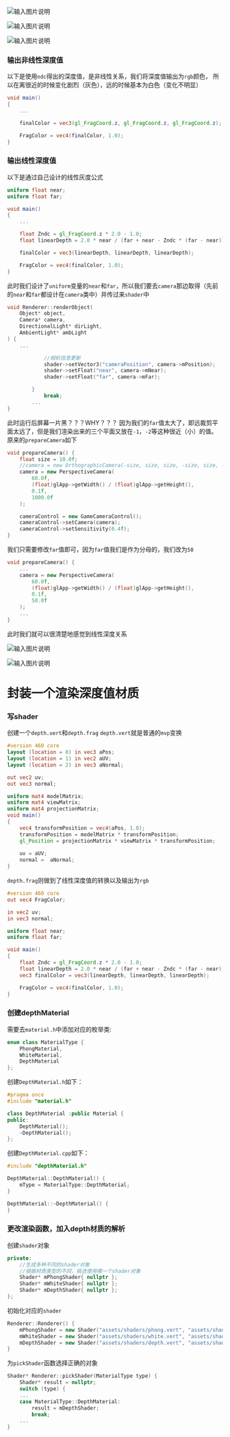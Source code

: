 ![输入图片说明](/imgs/2025-02-07/Mn4Ca6sAaf5jYKT8.png)

![输入图片说明](/imgs/2025-02-07/CzpWimBLyWbsil3O.png)

![输入图片说明](/imgs/2025-02-07/lO8gXgdIms2vuBN7.png)

### 输出非线性深度值
以下是使用`ndc`得出的深度值，是非线性关系，我们将深度值输出为`rgb`颜色，
所以在离很近的时候变化剧烈（灰色），远的时候基本为白色（变化不明显）
```glsl
void main()
{
	...

	finalColor = vec3(gl_FragCoord.z, gl_FragCoord.z, gl_FragCoord.z);

	FragColor = vec4(finalColor, 1.0);
}
```
### 输出线性深度值
以下是通过自己设计的线性灰度公式
```glsl
uniform float near;
uniform float far;

void main()
{
	...

	float Zndc = gl_FragCoord.z * 2.0 - 1.0;
	float linearDepth = 2.0 * near / (far + near - Zndc * (far - near));

	finalColor = vec3(linearDepth, linearDepth, linearDepth);

	FragColor = vec4(finalColor, 1.0);
}
```
此时我们设计了`uniform`变量的`near`和`far`，所以我们要去`camera`那边取得（先前的`near`和`far`都设计在`camera`类中）并传过来`shader`中
```cpp
void Renderer::renderObject(
	Object* object,
	Camera* camera,
	DirectionalLight* dirLight,
	AmbientLight* ambLight
) {
	...

			//相机信息更新
			shader->setVector3("cameraPosition", camera->mPosition);
			shader->setFloat("near", camera->mNear);
			shader->setFloat("far", camera->mFar);

		}
			break;
		...
}
```
此时运行后屏幕一片黑？？？WHY？？？
因为我们的`far`值太大了，即远裁剪平面太远了，但是我们渲染出来的三个平面又放在`-1`，`-2`等这种很近（小）的值。
原来的`prepareCamera`如下
```cpp
void prepareCamera() {
	float size = 10.0f;
	//camera = new OrthographicCamera(-size, size, size, -size, size, -size);
	camera = new PerspectiveCamera(
		60.0f, 
		(float)glApp->getWidth() / (float)glApp->getHeight(),
		0.1f,
		1000.0f
	);

	cameraControl = new GameCameraControl();
	cameraControl->setCamera(camera);
	cameraControl->setSensitivity(0.4f);
}
```
我们只需要修改`far`值即可，因为`far`值我们是作为分母的，我们改为`50`
```cpp
void prepareCamera() {
	...
	camera = new PerspectiveCamera(
		60.0f, 
		(float)glApp->getWidth() / (float)glApp->getHeight(),
		0.1f,
		50.0f
	);
	...
}
```
此时我们就可以很清楚地感觉到线性深度关系

![输入图片说明](/imgs/2025-02-07/Pkm6r5Rpy1wUqfya.png)

![输入图片说明](/imgs/2025-02-07/zEPVM3b700sk5w2f.png)

# 封装一个渲染深度值材质
### 写shader
创建一个`depth.vert`和`depth.frag`
`depth.vert`就是普通的`mvp`变换
```glsl
#version 460 core
layout (location = 0) in vec3 aPos;
layout (location = 1) in vec2 aUV;
layout (location = 2) in vec3 aNormal;

out vec2 uv;
out vec3 normal;

uniform mat4 modelMatrix;
uniform mat4 viewMatrix;
uniform mat4 projectionMatrix;
void main()
{
	vec4 transformPosition = vec4(aPos, 1.0);
	transformPosition = modelMatrix * transformPosition;
	gl_Position = projectionMatrix * viewMatrix * transformPosition;
	
	uv = aUV;
	normal =  aNormal;
}
```
`depth.frag`则做到了线性深度值的转换以及输出为`rgb`
```glsl
#version 460 core
out vec4 FragColor;

in vec2 uv;
in vec3 normal;

uniform float near;
uniform float far;

void main()
{
	float Zndc = gl_FragCoord.z * 2.0 - 1.0;
	float linearDepth = 2.0 * near / (far + near - Zndc * (far - near));
	vec3 finalColor = vec3(linearDepth, linearDepth, linearDepth);

	FragColor = vec4(finalColor, 1.0);
}
```
### 创建depthMaterial
需要去`material.h`中添加对应的枚举类:
```cpp
enum class MaterialType {
	PhongMaterial,
	WhiteMaterial,
	DepthMaterial
};
```
创建`DepthMaterial.h`如下：
```cpp
#pragma once
#include "material.h"

class DepthMaterial :public Material {
public:
	DepthMaterial();
	~DepthMaterial();
};
```
创建`DepthMaterial.cpp`如下：
```cpp
#include "depthMaterial.h"

DepthMaterial::DepthMaterial() {
	mType = MaterialType::DepthMaterial;
}

DepthMaterial::~DepthMaterial() {
}
```
### 更改渲染函数，加入depth材质的解析
创建`shader`对象
```cpp
private:
	//生成多种不同的shader对象
	//根据材质类型的不同，挑选使用哪一个shader对象
	Shader* mPhongShader{ nullptr };
	Shader* mWhiteShader{ nullptr };
	Shader* mDepthShader{ nullptr };
};
```
初始化对应的`shader`
```cpp
Renderer::Renderer() {
	mPhongShader = new Shader("assets/shaders/phong.vert", "assets/shaders/phong.frag");
	mWhiteShader = new Shader("assets/shaders/white.vert", "assets/shaders/white.frag");
	mDepthShader = new Shader("assets/shaders/depth.vert", "assets/shaders/depth.frag");
}
```
为`pickShader`函数选择正确的对象
```cpp
Shader* Renderer::pickShader(MaterialType type) {
	Shader* result = nullptr;
	switch (type) {
	...
	case MaterialType::DepthMaterial:
		result = mDepthShader;
		break;
	...
}

```
<!--stackedit_data:
eyJoaXN0b3J5IjpbLTE3ODc5NTE5NTQsODk3NTI4NzYsNDgyNT
Q0OTk3LC0yMDE1NDg2MDUxLC03NTg1NjYwODgsMTk1NjU3OTI0
OCwtMTA0Nzg1OTI3MCwxNzEyODE2NzExLDE1NDg0MDIxNzZdfQ
==
-->